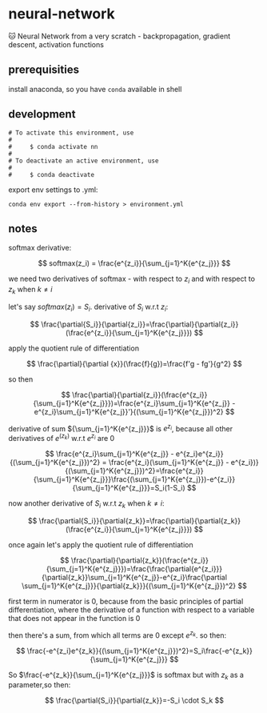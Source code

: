 # neural-network

🐱 Neural Network from a very scratch - backpropagation, gradient descent, activation functions

## prerequisities

install anaconda, so you have `conda` available in shell

## development

```
# To activate this environment, use
#
#     $ conda activate nn
#
# To deactivate an active environment, use
#
#     $ conda deactivate
```

export env settings to .yml:

```
conda env export --from-history > environment.yml
```

## notes

softmax derivative:

$$
softmax(z_i) = \frac{e^{z_i}}{\sum_{j=1}^K{e^{z_j}}}
$$

we need two derivatives of softmax - with respect to $z_i$ and with respect to $z_k$ when $k \ne i$

let's say $softmax(z_i) = S_i$. derivative of $S_i$ w.r.t $z_i$:

$$
\frac{\partial{S_i}}{\partial{z_i}}=\frac{\partial}{\partial{z_i}}(\frac{e^{z_i}}{\sum_{j=1}^K{e^{z_j}}})
$$

apply the quotient rule of differentiation

$$
\frac{\partial}{\partial {x}}(\frac{f}{g})=\frac{f'g - fg'}{g^2}
$$

so then

$$
\frac{\partial}{\partial{z_i}}(\frac{e^{z_i}}{\sum_{j=1}^K{e^{z_j}}})=\frac{e^{z_i}\sum_{j=1}^K{e^{z_j}} - e^{z_i}\sum_{j=1}^K{e^{z_j}}'}{(\sum_{j=1}^K{e^{z_j}})^2}
$$

derivative of sum ${\sum_{j=1}^K{e^{z_j}}}$ is ${e^{z_i}}$, because all other derivatives of $e^(z_k)$ w.r.t $e^{z_i}$ are $0$

$$
\frac{e^{z_i}\sum_{j=1}^K{e^{z_j}} - e^{z_i}e^{z_i}}{(\sum_{j=1}^K{e^{z_j}})^2} = \frac{e^{z_i}(\sum_{j=1}^K{e^{z_j}} - e^{z_i})}{(\sum_{j=1}^K{e^{z_j}})^2}=\frac{e^{z_i}}{\sum_{j=1}^K{e^{z_j}}}\frac{(\sum_{j=1}^K{e^{z_j}})-e^{z_i}}{\sum_{j=1}^K{e^{z_j}}}=S_i(1-S_i)
$$

now another derivative of $S_i$ w.r.t $z_k$ when $k \ne i$:

$$
\frac{\partial{S_i}}{\partial{z_k}}=\frac{\partial}{\partial{z_k}}(\frac{e^{z_i}}{\sum_{j=1}^K{e^{z_j}}})
$$

once again let's apply the quotient rule of differentiation

$$
\frac{\partial}{\partial{z_k}}(\frac{e^{z_i}}{\sum_{j=1}^K{e^{z_j}}})=\frac{\frac{\partial{e^{z_i}}}{\partial{z_k}}\sum_{j=1}^K{e^{z_j}}-e^{z_i}\frac{\partial \sum_{j=1}^K{e^{z_j}}}{\partial{z_k}}}{(\sum_{j=1}^K{e^{z_j}})^2}
$$

first term in numerator is $0$, because from the basic principles of partial differentiation, where the derivative of a function with respect to a variable that does not appear in the function is $0$

then there's a sum, from which all terms are $0$ except $e^{z_k}$. so then:

$$
\frac{-e^{z_i}e^{z_k}}{(\sum_{j=1}^K{e^{z_j}})^2}=S_i\frac{-e^{z_k}}{\sum_{j=1}^K{e^{z_j}}}
$$

So $\frac{-e^{z_k}}{\sum_{j=1}^K{e^{z_j}}}$ is softmax but with ${z_k}$ as a parameter,so then:

$$
\frac{\partial{S_i}}{\partial{z_k}}=-S_i \cdot S_k
$$
